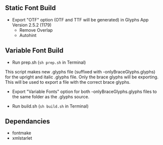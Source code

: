 ## Static Font Build ##

- Export "OTF" option (OTF and TTF will be generated) in Glyphs App Version 2.5.2 (1179)
	- Remove Overlap
	- Autohint

## Variable Font Build ##

- Run prep.sh (`sh prep.sh` in Terminal)

This script makes new .glyphs file (suffixed with -onlyBraceGlyphs.glyphs) for the upright and italic .glyphs file. Only the brace glyphs will be exporting. This will be used to export a file with the correct brace glyphs.

- Export "Variable Fonts" option for both -onlyBraceGlyphs.glyphs files to the same folder as the .glyphs source.

- Run build.sh (`sh build.sh` in Terminal)

## Dependancies ##
- fontmake
- xmlstarlet